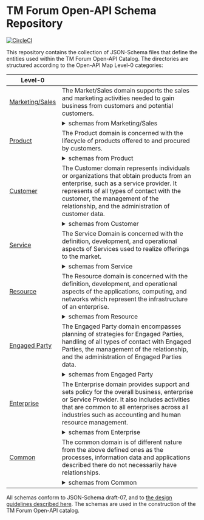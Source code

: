 
# TM Forum Open-API Schema Repository

[![CircleCI](https://circleci.com/gh/tmforum-rand/schemas/tree/master.svg?style=svg)](https://circleci.com/gh/tmforum-rand/schemas/tree/master)

This repository contains the collection of JSON-Schema files that define the entities used within the TM Forum Open-API Catalog. The directories are structured according to the Open-API Map Level-0 categories:

| Level-0 |  |
|-----------------|---|
| [Marketing/Sales](https://github.com/tmforum-rand/schemas/tree/master/MarketingSales) | The Market/Sales domain supports the sales and marketing activities needed to gain business from customers and potential customers. |
| | <details><summary>schemas from Marketing/Sales</summary>${Marketing/Sales}<br></details> | |
| [Product](https://github.com/tmforum-rand/schemas/tree/master/Product/) | The Product domain is concerned with the lifecycle of products offered to and procured by customers. |
| | <details><summary>schemas from Product</summary>UsageCharacteristic.schema.json[https://raw.githubusercontent.com/tmforum-rand/schemas/gh-pages/Product/UsageCharacteristic.schema.json]<br>ProductSpecCharacteristic.schema.json[https://raw.githubusercontent.com/tmforum-rand/schemas/gh-pages/Product/ProductSpecCharacteristic.schema.json]<br>ProductSpecificationRelationship.schema.json[https://raw.githubusercontent.com/tmforum-rand/schemas/gh-pages/Product/ProductSpecificationRelationship.schema.json]<br>QuoteTerm.schema.json[https://raw.githubusercontent.com/tmforum-rand/schemas/gh-pages/Product/QuoteTerm.schema.json]<br>UsageSpecificationRef.schema.json[https://raw.githubusercontent.com/tmforum-rand/schemas/gh-pages/Product/UsageSpecificationRef.schema.json]<br>ProductSpecificationCharacteristicRelationship.schema.json[https://raw.githubusercontent.com/tmforum-rand/schemas/gh-pages/Product/ProductSpecificationCharacteristicRelationship.schema.json]<br>NetworkProductRef.schema.json[https://raw.githubusercontent.com/tmforum-rand/schemas/gh-pages/Product/NetworkProductRef.schema.json]<br>ProductTerm.schema.json[https://raw.githubusercontent.com/tmforum-rand/schemas/gh-pages/Product/ProductTerm.schema.json]<br>BundledProductSpecification.schema.json[https://raw.githubusercontent.com/tmforum-rand/schemas/gh-pages/Product/BundledProductSpecification.schema.json]<br>ProductOfferingRef.schema.json[https://raw.githubusercontent.com/tmforum-rand/schemas/gh-pages/Product/ProductOfferingRef.schema.json]<br>LoyaltyBalance.schema.json[https://raw.githubusercontent.com/tmforum-rand/schemas/gh-pages/Product/LoyaltyBalance.schema.json]<br>BundledProductOfferingOption.schema.json[https://raw.githubusercontent.com/tmforum-rand/schemas/gh-pages/Product/BundledProductOfferingOption.schema.json]<br>LoyaltyRuleEventType.schema.json[https://raw.githubusercontent.com/tmforum-rand/schemas/gh-pages/Product/LoyaltyRuleEventType.schema.json]<br>ProductRefOrValue.schema.json[https://raw.githubusercontent.com/tmforum-rand/schemas/gh-pages/Product/ProductRefOrValue.schema.json]<br>LoyaltyAccount.schema.json[https://raw.githubusercontent.com/tmforum-rand/schemas/gh-pages/Product/LoyaltyAccount.schema.json]<br>QuoteStateType.schema.json[https://raw.githubusercontent.com/tmforum-rand/schemas/gh-pages/Product/QuoteStateType.schema.json]<br>PricingLogicAlgorithm.schema.json[https://raw.githubusercontent.com/tmforum-rand/schemas/gh-pages/Product/PricingLogicAlgorithm.schema.json]<br>Usage.schema.json[https://raw.githubusercontent.com/tmforum-rand/schemas/gh-pages/Product/Usage.schema.json]<br>UsageVolumeProduct.schema.json[https://raw.githubusercontent.com/tmforum-rand/schemas/gh-pages/Product/UsageVolumeProduct.schema.json]<br>LoyaltyEventType.schema.json[https://raw.githubusercontent.com/tmforum-rand/schemas/gh-pages/Product/LoyaltyEventType.schema.json]<br>OrderStateType.schema.json[https://raw.githubusercontent.com/tmforum-rand/schemas/gh-pages/Product/OrderStateType.schema.json]<br>ProductRef.schema.json[https://raw.githubusercontent.com/tmforum-rand/schemas/gh-pages/Product/ProductRef.schema.json]<br>ProductOfferingQualification.schema.json[https://raw.githubusercontent.com/tmforum-rand/schemas/gh-pages/Product/ProductOfferingQualification.schema.json]<br>PriceAlteration.schema.json[https://raw.githubusercontent.com/tmforum-rand/schemas/gh-pages/Product/PriceAlteration.schema.json]<br>PromotionCriteriaGroup.schema.json[https://raw.githubusercontent.com/tmforum-rand/schemas/gh-pages/Product/PromotionCriteriaGroup.schema.json]<br>ProductSpecCharacteristicValue.schema.json[https://raw.githubusercontent.com/tmforum-rand/schemas/gh-pages/Product/ProductSpecCharacteristicValue.schema.json]<br>ProductOfferingQualificationRef.schema.json[https://raw.githubusercontent.com/tmforum-rand/schemas/gh-pages/Product/ProductOfferingQualificationRef.schema.json]<br>ProductSpecificationCharacteristicValue.schema.json[https://raw.githubusercontent.com/tmforum-rand/schemas/gh-pages/Product/ProductSpecificationCharacteristicValue.schema.json]<br>UsageConsumptionReportRequest.schema.json[https://raw.githubusercontent.com/tmforum-rand/schemas/gh-pages/Product/UsageConsumptionReportRequest.schema.json]<br>LoyaltyProgramMemberRef.schema.json[https://raw.githubusercontent.com/tmforum-rand/schemas/gh-pages/Product/LoyaltyProgramMemberRef.schema.json]<br>UsageConsumptionReportRef.schema.json[https://raw.githubusercontent.com/tmforum-rand/schemas/gh-pages/Product/UsageConsumptionReportRef.schema.json]<br>PromotionPattern.schema.json[https://raw.githubusercontent.com/tmforum-rand/schemas/gh-pages/Product/PromotionPattern.schema.json]<br>UsageVolumeBalance.schema.json[https://raw.githubusercontent.com/tmforum-rand/schemas/gh-pages/Product/UsageVolumeBalance.schema.json]<br>LoyaltyRule.schema.json[https://raw.githubusercontent.com/tmforum-rand/schemas/gh-pages/Product/LoyaltyRule.schema.json]<br>LoyaltyAccountRef.schema.json[https://raw.githubusercontent.com/tmforum-rand/schemas/gh-pages/Product/LoyaltyAccountRef.schema.json]<br>BaseProductRefOrValue.schema.json[https://raw.githubusercontent.com/tmforum-rand/schemas/gh-pages/Product/BaseProductRefOrValue.schema.json]<br>TargetProductSchema.schema.json[https://raw.githubusercontent.com/tmforum-rand/schemas/gh-pages/Product/TargetProductSchema.schema.json]<br>AlternateProduct.schema.json[https://raw.githubusercontent.com/tmforum-rand/schemas/gh-pages/Product/AlternateProduct.schema.json]<br>LoyaltyAction.schema.json[https://raw.githubusercontent.com/tmforum-rand/schemas/gh-pages/Product/LoyaltyAction.schema.json]<br>ProductRequest.schema.json[https://raw.githubusercontent.com/tmforum-rand/schemas/gh-pages/Product/ProductRequest.schema.json]<br>PromotionCriteria.schema.json[https://raw.githubusercontent.com/tmforum-rand/schemas/gh-pages/Product/PromotionCriteria.schema.json]<br>NetworkProduct.schema.json[https://raw.githubusercontent.com/tmforum-rand/schemas/gh-pages/Product/NetworkProduct.schema.json]<br>ProductRestriction.schema.json[https://raw.githubusercontent.com/tmforum-rand/schemas/gh-pages/Product/ProductRestriction.schema.json]<br>ProductInventoryRelationship.schema.json[https://raw.githubusercontent.com/tmforum-rand/schemas/gh-pages/Product/ProductInventoryRelationship.schema.json]<br>LoyaltyExecutionPoint.schema.json[https://raw.githubusercontent.com/tmforum-rand/schemas/gh-pages/Product/LoyaltyExecutionPoint.schema.json]<br>UsageVolumeProductRef.schema.json[https://raw.githubusercontent.com/tmforum-rand/schemas/gh-pages/Product/UsageVolumeProductRef.schema.json]<br>BundledProductOffering.schema.json[https://raw.githubusercontent.com/tmforum-rand/schemas/gh-pages/Product/BundledProductOffering.schema.json]<br>LoyaltyProgramMember.schema.json[https://raw.githubusercontent.com/tmforum-rand/schemas/gh-pages/Product/LoyaltyProgramMember.schema.json]<br>ProductOfferingPrice.schema.json[https://raw.githubusercontent.com/tmforum-rand/schemas/gh-pages/Product/ProductOfferingPrice.schema.json]<br>EligibilityUnavailabilityReason.schema.json[https://raw.githubusercontent.com/tmforum-rand/schemas/gh-pages/Product/EligibilityUnavailabilityReason.schema.json]<br>Product.schema.json[https://raw.githubusercontent.com/tmforum-rand/schemas/gh-pages/Product/Product.schema.json]<br>UsageSpecCharacteristicValue.schema.json[https://raw.githubusercontent.com/tmforum-rand/schemas/gh-pages/Product/UsageSpecCharacteristicValue.schema.json]<br>ProductSpecificationCharacteristicValueUse.schema.json[https://raw.githubusercontent.com/tmforum-rand/schemas/gh-pages/Product/ProductSpecificationCharacteristicValueUse.schema.json]<br>Catalog.schema.json[https://raw.githubusercontent.com/tmforum-rand/schemas/gh-pages/Product/Catalog.schema.json]<br>LoyaltyConditionRef.schema.json[https://raw.githubusercontent.com/tmforum-rand/schemas/gh-pages/Product/LoyaltyConditionRef.schema.json]<br>LoyaltyActionRef.schema.json[https://raw.githubusercontent.com/tmforum-rand/schemas/gh-pages/Product/LoyaltyActionRef.schema.json]<br>CancelProductOrder.schema.json[https://raw.githubusercontent.com/tmforum-rand/schemas/gh-pages/Product/CancelProductOrder.schema.json]<br>AlternateProductOfferingProposal.schema.json[https://raw.githubusercontent.com/tmforum-rand/schemas/gh-pages/Product/AlternateProductOfferingProposal.schema.json]<br>ProductSpecificationCharacteristic.schema.json[https://raw.githubusercontent.com/tmforum-rand/schemas/gh-pages/Product/ProductSpecificationCharacteristic.schema.json]<br>ProductSpecificationSchemaRef.schema.json[https://raw.githubusercontent.com/tmforum-rand/schemas/gh-pages/Product/ProductSpecificationSchemaRef.schema.json]<br>UsageSpecCharacteristic.schema.json[https://raw.githubusercontent.com/tmforum-rand/schemas/gh-pages/Product/UsageSpecCharacteristic.schema.json]<br>PromotionAction.schema.json[https://raw.githubusercontent.com/tmforum-rand/schemas/gh-pages/Product/PromotionAction.schema.json]<br>ProductRelationship.schema.json[https://raw.githubusercontent.com/tmforum-rand/schemas/gh-pages/Product/ProductRelationship.schema.json]<br>LoyaltyProgramProductSpecRef.schema.json[https://raw.githubusercontent.com/tmforum-rand/schemas/gh-pages/Product/LoyaltyProgramProductSpecRef.schema.json]<br>CancelOrder.schema.json[https://raw.githubusercontent.com/tmforum-rand/schemas/gh-pages/Product/CancelOrder.schema.json]<br>UsageConsumptionReport.schema.json[https://raw.githubusercontent.com/tmforum-rand/schemas/gh-pages/Product/UsageConsumptionReport.schema.json]<br>ProductSpecificationRef.schema.json[https://raw.githubusercontent.com/tmforum-rand/schemas/gh-pages/Product/ProductSpecificationRef.schema.json]<br>ProductOfferingQualificationItemRef.schema.json[https://raw.githubusercontent.com/tmforum-rand/schemas/gh-pages/Product/ProductOfferingQualificationItemRef.schema.json]<br>ProductOfferingTerm.schema.json[https://raw.githubusercontent.com/tmforum-rand/schemas/gh-pages/Product/ProductOfferingTerm.schema.json]<br>UsageSpecification.schema.json[https://raw.githubusercontent.com/tmforum-rand/schemas/gh-pages/Product/UsageSpecification.schema.json]<br>CategoryRef.schema.json[https://raw.githubusercontent.com/tmforum-rand/schemas/gh-pages/Product/CategoryRef.schema.json]<br>BundledProductOfferingRef.schema.json[https://raw.githubusercontent.com/tmforum-rand/schemas/gh-pages/Product/BundledProductOfferingRef.schema.json]<br>ProductCharacteristic.schema.json[https://raw.githubusercontent.com/tmforum-rand/schemas/gh-pages/Product/ProductCharacteristic.schema.json]<br>ProductOfferingQualificationItem.schema.json[https://raw.githubusercontent.com/tmforum-rand/schemas/gh-pages/Product/ProductOfferingQualificationItem.schema.json]<br>RelatedProductOrderItem.schema.json[https://raw.githubusercontent.com/tmforum-rand/schemas/gh-pages/Product/RelatedProductOrderItem.schema.json]<br>BundledProductOfferingPriceRelationship.schema.json[https://raw.githubusercontent.com/tmforum-rand/schemas/gh-pages/Product/BundledProductOfferingPriceRelationship.schema.json]<br>QualificationItemRelationship.schema.json[https://raw.githubusercontent.com/tmforum-rand/schemas/gh-pages/Product/QualificationItemRelationship.schema.json]<br>LoyaltyProgramProduct.schema.json[https://raw.githubusercontent.com/tmforum-rand/schemas/gh-pages/Product/LoyaltyProgramProduct.schema.json]<br>ProductOfferingQualificationStateType.schema.json[https://raw.githubusercontent.com/tmforum-rand/schemas/gh-pages/Product/ProductOfferingQualificationStateType.schema.json]<br>LoyaltyProgramProductSpec.schema.json[https://raw.githubusercontent.com/tmforum-rand/schemas/gh-pages/Product/LoyaltyProgramProductSpec.schema.json]<br>UsageConsumptionReportRequestIn.schema.json[https://raw.githubusercontent.com/tmforum-rand/schemas/gh-pages/Product/UsageConsumptionReportRequestIn.schema.json]<br>ProductActionType.schema.json[https://raw.githubusercontent.com/tmforum-rand/schemas/gh-pages/Product/ProductActionType.schema.json]<br>LoyaltyCondition.schema.json[https://raw.githubusercontent.com/tmforum-rand/schemas/gh-pages/Product/LoyaltyCondition.schema.json]<br>Recommendation.schema.json[https://raw.githubusercontent.com/tmforum-rand/schemas/gh-pages/Product/Recommendation.schema.json]<br>ProductStatusType.schema.json[https://raw.githubusercontent.com/tmforum-rand/schemas/gh-pages/Product/ProductStatusType.schema.json]<br>ConsumptionSummary.schema.json[https://raw.githubusercontent.com/tmforum-rand/schemas/gh-pages/Product/ConsumptionSummary.schema.json]<br>ProductPrice.schema.json[https://raw.githubusercontent.com/tmforum-rand/schemas/gh-pages/Product/ProductPrice.schema.json]<br>ProductOffering.schema.json[https://raw.githubusercontent.com/tmforum-rand/schemas/gh-pages/Product/ProductOffering.schema.json]<br>LoyaltyEvent.schema.json[https://raw.githubusercontent.com/tmforum-rand/schemas/gh-pages/Product/LoyaltyEvent.schema.json]<br>QuoteItemStateType.schema.json[https://raw.githubusercontent.com/tmforum-rand/schemas/gh-pages/Product/QuoteItemStateType.schema.json]<br>ProductSpecification.schema.json[https://raw.githubusercontent.com/tmforum-rand/schemas/gh-pages/Product/ProductSpecification.schema.json]<br>LoyaltyRuleCondition.schema.json[https://raw.githubusercontent.com/tmforum-rand/schemas/gh-pages/Product/LoyaltyRuleCondition.schema.json]<br>Promotion.schema.json[https://raw.githubusercontent.com/tmforum-rand/schemas/gh-pages/Product/Promotion.schema.json]<br>ProductOfferingPriceRelationship.schema.json[https://raw.githubusercontent.com/tmforum-rand/schemas/gh-pages/Product/ProductOfferingPriceRelationship.schema.json]<br>ProductOfferingPriceRef.schema.json[https://raw.githubusercontent.com/tmforum-rand/schemas/gh-pages/Product/ProductOfferingPriceRef.schema.json]<br>RecommendationItem.schema.json[https://raw.githubusercontent.com/tmforum-rand/schemas/gh-pages/Product/RecommendationItem.schema.json]<br>LoyaltyProgramProductRef.schema.json[https://raw.githubusercontent.com/tmforum-rand/schemas/gh-pages/Product/LoyaltyProgramProductRef.schema.json]<br>Category.schema.json[https://raw.githubusercontent.com/tmforum-rand/schemas/gh-pages/Product/Category.schema.json]<br>LoyaltyRuleAction.schema.json[https://raw.githubusercontent.com/tmforum-rand/schemas/gh-pages/Product/LoyaltyRuleAction.schema.json]<br>ProductSpecCharRelationship.schema.json[https://raw.githubusercontent.com/tmforum-rand/schemas/gh-pages/Product/ProductSpecCharRelationship.schema.json]<br>LoyaltyEventTypeRef.schema.json[https://raw.githubusercontent.com/tmforum-rand/schemas/gh-pages/Product/LoyaltyEventTypeRef.schema.json]<br><br></details> | |
| [Customer](https://github.com/tmforum-rand/schemas/tree/master/Customer) | The Customer domain represents individuals or organizations that obtain products from an enterprise, such as a service provider. It represents of all types of contact with the customer, the management of the relationship, and the administration of customer data. |
| | <details><summary>schemas from Customer</summary>BalanceAdjustment.schema.json[https://raw.githubusercontent.com/tmforum-rand/schemas/gh-pages/Customer/BalanceAdjustment.schema.json]<br>BillingAccountRef.schema.json[https://raw.githubusercontent.com/tmforum-rand/schemas/gh-pages/Customer/BillingAccountRef.schema.json]<br>AppliedBillingRate.schema.json[https://raw.githubusercontent.com/tmforum-rand/schemas/gh-pages/Customer/AppliedBillingRate.schema.json]<br>BillPresentationMediaRef.schema.json[https://raw.githubusercontent.com/tmforum-rand/schemas/gh-pages/Customer/BillPresentationMediaRef.schema.json]<br>AppliedPayment.schema.json[https://raw.githubusercontent.com/tmforum-rand/schemas/gh-pages/Customer/AppliedPayment.schema.json]<br>BillFormat.schema.json[https://raw.githubusercontent.com/tmforum-rand/schemas/gh-pages/Customer/BillFormat.schema.json]<br>PaymentMethodRef.schema.json[https://raw.githubusercontent.com/tmforum-rand/schemas/gh-pages/Customer/PaymentMethodRef.schema.json]<br>QuoteItemRelationship.schema.json[https://raw.githubusercontent.com/tmforum-rand/schemas/gh-pages/Customer/QuoteItemRelationship.schema.json]<br>ProductOrderItem.schema.json[https://raw.githubusercontent.com/tmforum-rand/schemas/gh-pages/Customer/ProductOrderItem.schema.json]<br>BalanceAdjustmentBody.schema.json[https://raw.githubusercontent.com/tmforum-rand/schemas/gh-pages/Customer/BalanceAdjustmentBody.schema.json]<br>BillingCycleSpecification.schema.json[https://raw.githubusercontent.com/tmforum-rand/schemas/gh-pages/Customer/BillingCycleSpecification.schema.json]<br>SearchTimeSlotStateType.schema.json[https://raw.githubusercontent.com/tmforum-rand/schemas/gh-pages/Customer/SearchTimeSlotStateType.schema.json]<br>BalanceTransferBody.schema.json[https://raw.githubusercontent.com/tmforum-rand/schemas/gh-pages/Customer/BalanceTransferBody.schema.json]<br>CustomerBillRef.schema.json[https://raw.githubusercontent.com/tmforum-rand/schemas/gh-pages/Customer/CustomerBillRef.schema.json]<br>ProductOrderStateType.schema.json[https://raw.githubusercontent.com/tmforum-rand/schemas/gh-pages/Customer/ProductOrderStateType.schema.json]<br>SearchTimeSlot.schema.json[https://raw.githubusercontent.com/tmforum-rand/schemas/gh-pages/Customer/SearchTimeSlot.schema.json]<br>BillCycleSpecification.schema.json[https://raw.githubusercontent.com/tmforum-rand/schemas/gh-pages/Customer/BillCycleSpecification.schema.json]<br>BalanceTransferStatusTypeModify.schema.json[https://raw.githubusercontent.com/tmforum-rand/schemas/gh-pages/Customer/BalanceTransferStatusTypeModify.schema.json]<br>Authorization.schema.json[https://raw.githubusercontent.com/tmforum-rand/schemas/gh-pages/Customer/Authorization.schema.json]<br>AppointmentStateType.schema.json[https://raw.githubusercontent.com/tmforum-rand/schemas/gh-pages/Customer/AppointmentStateType.schema.json]<br>PaymentPlan.schema.json[https://raw.githubusercontent.com/tmforum-rand/schemas/gh-pages/Customer/PaymentPlan.schema.json]<br>CustomerBillRunType.schema.json[https://raw.githubusercontent.com/tmforum-rand/schemas/gh-pages/Customer/CustomerBillRunType.schema.json]<br>CustomerBill.schema.json[https://raw.githubusercontent.com/tmforum-rand/schemas/gh-pages/Customer/CustomerBill.schema.json]<br>SettlementNoteItem.schema.json[https://raw.githubusercontent.com/tmforum-rand/schemas/gh-pages/Customer/SettlementNoteItem.schema.json]<br>Bill.schema.json[https://raw.githubusercontent.com/tmforum-rand/schemas/gh-pages/Customer/Bill.schema.json]<br>SettlementMethod.schema.json[https://raw.githubusercontent.com/tmforum-rand/schemas/gh-pages/Customer/SettlementMethod.schema.json]<br>BalanceDeductRef.schema.json[https://raw.githubusercontent.com/tmforum-rand/schemas/gh-pages/Customer/BalanceDeductRef.schema.json]<br>BalanceTransfer.schema.json[https://raw.githubusercontent.com/tmforum-rand/schemas/gh-pages/Customer/BalanceTransfer.schema.json]<br>BalanceTransferRequest.schema.json[https://raw.githubusercontent.com/tmforum-rand/schemas/gh-pages/Customer/BalanceTransferRequest.schema.json]<br>QueryProductRecommendation.schema.json[https://raw.githubusercontent.com/tmforum-rand/schemas/gh-pages/Customer/QueryProductRecommendation.schema.json]<br>TimeSlot.schema.json[https://raw.githubusercontent.com/tmforum-rand/schemas/gh-pages/Customer/TimeSlot.schema.json]<br>BillingCycleSpecificationRef.schema.json[https://raw.githubusercontent.com/tmforum-rand/schemas/gh-pages/Customer/BillingCycleSpecificationRef.schema.json]<br>PaymentItem.schema.json[https://raw.githubusercontent.com/tmforum-rand/schemas/gh-pages/Customer/PaymentItem.schema.json]<br>BalanceDeduct.schema.json[https://raw.githubusercontent.com/tmforum-rand/schemas/gh-pages/Customer/BalanceDeduct.schema.json]<br>BalanceAdjustmentRequest.schema.json[https://raw.githubusercontent.com/tmforum-rand/schemas/gh-pages/Customer/BalanceAdjustmentRequest.schema.json]<br>BalanceTopup.schema.json[https://raw.githubusercontent.com/tmforum-rand/schemas/gh-pages/Customer/BalanceTopup.schema.json]<br>CartItemRelationship.schema.json[https://raw.githubusercontent.com/tmforum-rand/schemas/gh-pages/Customer/CartItemRelationship.schema.json]<br>BalanceReserve.schema.json[https://raw.githubusercontent.com/tmforum-rand/schemas/gh-pages/Customer/BalanceReserve.schema.json]<br>QuoteItem.schema.json[https://raw.githubusercontent.com/tmforum-rand/schemas/gh-pages/Customer/QuoteItem.schema.json]<br>Appointment.schema.json[https://raw.githubusercontent.com/tmforum-rand/schemas/gh-pages/Customer/Appointment.schema.json]<br>BillCycleRef.schema.json[https://raw.githubusercontent.com/tmforum-rand/schemas/gh-pages/Customer/BillCycleRef.schema.json]<br>CartItemRef.schema.json[https://raw.githubusercontent.com/tmforum-rand/schemas/gh-pages/Customer/CartItemRef.schema.json]<br>TokenizedCardDetails.schema.json[https://raw.githubusercontent.com/tmforum-rand/schemas/gh-pages/Customer/TokenizedCardDetails.schema.json]<br>ProductOrderRef.schema.json[https://raw.githubusercontent.com/tmforum-rand/schemas/gh-pages/Customer/ProductOrderRef.schema.json]<br>BalanceActionRequestRef.schema.json[https://raw.githubusercontent.com/tmforum-rand/schemas/gh-pages/Customer/BalanceActionRequestRef.schema.json]<br>BillFormatRefOrValue.schema.json[https://raw.githubusercontent.com/tmforum-rand/schemas/gh-pages/Customer/BillFormatRefOrValue.schema.json]<br>CartItemActionType.schema.json[https://raw.githubusercontent.com/tmforum-rand/schemas/gh-pages/Customer/CartItemActionType.schema.json]<br>OrderItemPrice.schema.json[https://raw.githubusercontent.com/tmforum-rand/schemas/gh-pages/Customer/OrderItemPrice.schema.json]<br>ShoppingCart.schema.json[https://raw.githubusercontent.com/tmforum-rand/schemas/gh-pages/Customer/ShoppingCart.schema.json]<br>Disability.schema.json[https://raw.githubusercontent.com/tmforum-rand/schemas/gh-pages/Customer/Disability.schema.json]<br>SettlementNoteImage.schema.json[https://raw.githubusercontent.com/tmforum-rand/schemas/gh-pages/Customer/SettlementNoteImage.schema.json]<br>AppointmentRef.schema.json[https://raw.githubusercontent.com/tmforum-rand/schemas/gh-pages/Customer/AppointmentRef.schema.json]<br>CreditProfile.schema.json[https://raw.githubusercontent.com/tmforum-rand/schemas/gh-pages/Customer/CreditProfile.schema.json]<br>AppliedCustomerBillingRate.schema.json[https://raw.githubusercontent.com/tmforum-rand/schemas/gh-pages/Customer/AppliedCustomerBillingRate.schema.json]<br>ShoppingCartRef.schema.json[https://raw.githubusercontent.com/tmforum-rand/schemas/gh-pages/Customer/ShoppingCartRef.schema.json]<br>BalanceTopupBody.schema.json[https://raw.githubusercontent.com/tmforum-rand/schemas/gh-pages/Customer/BalanceTopupBody.schema.json]<br>VoucherMethod.schema.json[https://raw.githubusercontent.com/tmforum-rand/schemas/gh-pages/Customer/VoucherMethod.schema.json]<br>CartItemStatusType.schema.json[https://raw.githubusercontent.com/tmforum-rand/schemas/gh-pages/Customer/CartItemStatusType.schema.json]<br>DigitalWalletDetails.schema.json[https://raw.githubusercontent.com/tmforum-rand/schemas/gh-pages/Customer/DigitalWalletDetails.schema.json]<br>Bucket.schema.json[https://raw.githubusercontent.com/tmforum-rand/schemas/gh-pages/Customer/Bucket.schema.json]<br>CustomerBillOnDemand.schema.json[https://raw.githubusercontent.com/tmforum-rand/schemas/gh-pages/Customer/CustomerBillOnDemand.schema.json]<br>BillCycleSpecRef.schema.json[https://raw.githubusercontent.com/tmforum-rand/schemas/gh-pages/Customer/BillCycleSpecRef.schema.json]<br>CheckDetails.schema.json[https://raw.githubusercontent.com/tmforum-rand/schemas/gh-pages/Customer/CheckDetails.schema.json]<br>Price.schema.json[https://raw.githubusercontent.com/tmforum-rand/schemas/gh-pages/Customer/Price.schema.json]<br>CartTerm.schema.json[https://raw.githubusercontent.com/tmforum-rand/schemas/gh-pages/Customer/CartTerm.schema.json]<br>TaxItem.schema.json[https://raw.githubusercontent.com/tmforum-rand/schemas/gh-pages/Customer/TaxItem.schema.json]<br>BillPresentationMedia.schema.json[https://raw.githubusercontent.com/tmforum-rand/schemas/gh-pages/Customer/BillPresentationMedia.schema.json]<br>QuotePrice.schema.json[https://raw.githubusercontent.com/tmforum-rand/schemas/gh-pages/Customer/QuotePrice.schema.json]<br>BillCycle.schema.json[https://raw.githubusercontent.com/tmforum-rand/schemas/gh-pages/Customer/BillCycle.schema.json]<br>Customer.schema.json[https://raw.githubusercontent.com/tmforum-rand/schemas/gh-pages/Customer/Customer.schema.json]<br>BillRef.schema.json[https://raw.githubusercontent.com/tmforum-rand/schemas/gh-pages/Customer/BillRef.schema.json]<br>BankCardDetails.schema.json[https://raw.githubusercontent.com/tmforum-rand/schemas/gh-pages/Customer/BankCardDetails.schema.json]<br>CustomerBillOnDemandStateType.schema.json[https://raw.githubusercontent.com/tmforum-rand/schemas/gh-pages/Customer/CustomerBillOnDemandStateType.schema.json]<br>BalanceActivity.schema.json[https://raw.githubusercontent.com/tmforum-rand/schemas/gh-pages/Customer/BalanceActivity.schema.json]<br>BalanceReserveRef.schema.json[https://raw.githubusercontent.com/tmforum-rand/schemas/gh-pages/Customer/BalanceReserveRef.schema.json]<br>BillCycleSpec.schema.json[https://raw.githubusercontent.com/tmforum-rand/schemas/gh-pages/Customer/BillCycleSpec.schema.json]<br>CashMethod.schema.json[https://raw.githubusercontent.com/tmforum-rand/schemas/gh-pages/Customer/CashMethod.schema.json]<br>Quote.schema.json[https://raw.githubusercontent.com/tmforum-rand/schemas/gh-pages/Customer/Quote.schema.json]<br>ProductOrderItemStateType.schema.json[https://raw.githubusercontent.com/tmforum-rand/schemas/gh-pages/Customer/ProductOrderItemStateType.schema.json]<br>BucketBalanceRef.schema.json[https://raw.githubusercontent.com/tmforum-rand/schemas/gh-pages/Customer/BucketBalanceRef.schema.json]<br>OrderItem.schema.json[https://raw.githubusercontent.com/tmforum-rand/schemas/gh-pages/Customer/OrderItem.schema.json]<br>BalanceTopupStatus.schema.json[https://raw.githubusercontent.com/tmforum-rand/schemas/gh-pages/Customer/BalanceTopupStatus.schema.json]<br>OrderItemRelationship.schema.json[https://raw.githubusercontent.com/tmforum-rand/schemas/gh-pages/Customer/OrderItemRelationship.schema.json]<br>DigitalWalletMethod.schema.json[https://raw.githubusercontent.com/tmforum-rand/schemas/gh-pages/Customer/DigitalWalletMethod.schema.json]<br>OrderPrice.schema.json[https://raw.githubusercontent.com/tmforum-rand/schemas/gh-pages/Customer/OrderPrice.schema.json]<br>BankCardMethod.schema.json[https://raw.githubusercontent.com/tmforum-rand/schemas/gh-pages/Customer/BankCardMethod.schema.json]<br>AppliedBillingTaxRate.schema.json[https://raw.githubusercontent.com/tmforum-rand/schemas/gh-pages/Customer/AppliedBillingTaxRate.schema.json]<br>TokenizedCardMethod.schema.json[https://raw.githubusercontent.com/tmforum-rand/schemas/gh-pages/Customer/TokenizedCardMethod.schema.json]<br>VoucherDetails.schema.json[https://raw.githubusercontent.com/tmforum-rand/schemas/gh-pages/Customer/VoucherDetails.schema.json]<br>BalanceTopupStatusTypeModify.schema.json[https://raw.githubusercontent.com/tmforum-rand/schemas/gh-pages/Customer/BalanceTopupStatusTypeModify.schema.json]<br>QuoteItemRef.schema.json[https://raw.githubusercontent.com/tmforum-rand/schemas/gh-pages/Customer/QuoteItemRef.schema.json]<br>BillCycleSpecificationRef.schema.json[https://raw.githubusercontent.com/tmforum-rand/schemas/gh-pages/Customer/BillCycleSpecificationRef.schema.json]<br>BillFormatRef.schema.json[https://raw.githubusercontent.com/tmforum-rand/schemas/gh-pages/Customer/BillFormatRef.schema.json]<br>PaymentMethod.schema.json[https://raw.githubusercontent.com/tmforum-rand/schemas/gh-pages/Customer/PaymentMethod.schema.json]<br>BillingCycleSpecificationRefOrValue.schema.json[https://raw.githubusercontent.com/tmforum-rand/schemas/gh-pages/Customer/BillingCycleSpecificationRefOrValue.schema.json]<br>CartPrice.schema.json[https://raw.githubusercontent.com/tmforum-rand/schemas/gh-pages/Customer/CartPrice.schema.json]<br>OrderRelationship.schema.json[https://raw.githubusercontent.com/tmforum-rand/schemas/gh-pages/Customer/OrderRelationship.schema.json]<br>PaymentRef.schema.json[https://raw.githubusercontent.com/tmforum-rand/schemas/gh-pages/Customer/PaymentRef.schema.json]<br>SettlementNoteAdvice.schema.json[https://raw.githubusercontent.com/tmforum-rand/schemas/gh-pages/Customer/SettlementNoteAdvice.schema.json]<br>BucketBalance.schema.json[https://raw.githubusercontent.com/tmforum-rand/schemas/gh-pages/Customer/BucketBalance.schema.json]<br>CheckMethod.schema.json[https://raw.githubusercontent.com/tmforum-rand/schemas/gh-pages/Customer/CheckMethod.schema.json]<br>CartItem.schema.json[https://raw.githubusercontent.com/tmforum-rand/schemas/gh-pages/Customer/CartItem.schema.json]<br>QuoteRef.schema.json[https://raw.githubusercontent.com/tmforum-rand/schemas/gh-pages/Customer/QuoteRef.schema.json]<br>AppointmentStateValues.schema.json[https://raw.githubusercontent.com/tmforum-rand/schemas/gh-pages/Customer/AppointmentStateValues.schema.json]<br>OrderItemActionType.schema.json[https://raw.githubusercontent.com/tmforum-rand/schemas/gh-pages/Customer/OrderItemActionType.schema.json]<br>CashDetails.schema.json[https://raw.githubusercontent.com/tmforum-rand/schemas/gh-pages/Customer/CashDetails.schema.json]<br>BalanceDeductRollback.schema.json[https://raw.githubusercontent.com/tmforum-rand/schemas/gh-pages/Customer/BalanceDeductRollback.schema.json]<br>BillPresentationMediaRefOrValue.schema.json[https://raw.githubusercontent.com/tmforum-rand/schemas/gh-pages/Customer/BillPresentationMediaRefOrValue.schema.json]<br>BalanceTopupRequest.schema.json[https://raw.githubusercontent.com/tmforum-rand/schemas/gh-pages/Customer/BalanceTopupRequest.schema.json]<br>AccumulatedBalance.schema.json[https://raw.githubusercontent.com/tmforum-rand/schemas/gh-pages/Customer/AccumulatedBalance.schema.json]<br>BalanceUnreserve.schema.json[https://raw.githubusercontent.com/tmforum-rand/schemas/gh-pages/Customer/BalanceUnreserve.schema.json]<br>ProductOrder.schema.json[https://raw.githubusercontent.com/tmforum-rand/schemas/gh-pages/Customer/ProductOrder.schema.json]<br>BillStructure.schema.json[https://raw.githubusercontent.com/tmforum-rand/schemas/gh-pages/Customer/BillStructure.schema.json]<br>PaymentMethodRefOrValue.schema.json[https://raw.githubusercontent.com/tmforum-rand/schemas/gh-pages/Customer/PaymentMethodRefOrValue.schema.json]<br>OrderTerm.schema.json[https://raw.githubusercontent.com/tmforum-rand/schemas/gh-pages/Customer/OrderTerm.schema.json]<br>BillingAccount.schema.json[https://raw.githubusercontent.com/tmforum-rand/schemas/gh-pages/Customer/BillingAccount.schema.json]<br>CustomerBillStateType.schema.json[https://raw.githubusercontent.com/tmforum-rand/schemas/gh-pages/Customer/CustomerBillStateType.schema.json]<br>AppliedPartyBillingRate.schema.json[https://raw.githubusercontent.com/tmforum-rand/schemas/gh-pages/Customer/AppliedPartyBillingRate.schema.json]<br>BalanceAdjust.schema.json[https://raw.githubusercontent.com/tmforum-rand/schemas/gh-pages/Customer/BalanceAdjust.schema.json]<br>AppliedBillingRateCharacteristic.schema.json[https://raw.githubusercontent.com/tmforum-rand/schemas/gh-pages/Customer/AppliedBillingRateCharacteristic.schema.json]<br>BalanceAction.schema.json[https://raw.githubusercontent.com/tmforum-rand/schemas/gh-pages/Customer/BalanceAction.schema.json]<br><br></details> | |
| [Service](https://github.com/tmforum-rand/schemas/tree/master/Service) | The Service Domain is concerned with the definition, development, and operational aspects of Services used to realize offerings to the market. |
| | <details><summary>schemas from Service</summary>MetricDefMeasureConsequence.schema.json[https://raw.githubusercontent.com/tmforum-rand/schemas/gh-pages/Service/MetricDefMeasureConsequence.schema.json]<br>ServiceTestCharacteristic.schema.json[https://raw.githubusercontent.com/tmforum-rand/schemas/gh-pages/Service/ServiceTestCharacteristic.schema.json]<br>ServiceOrderRef.schema.json[https://raw.githubusercontent.com/tmforum-rand/schemas/gh-pages/Service/ServiceOrderRef.schema.json]<br>ServiceOrderItemRelationship.schema.json[https://raw.githubusercontent.com/tmforum-rand/schemas/gh-pages/Service/ServiceOrderItemRelationship.schema.json]<br>ServiceLevelSpecConsequence.schema.json[https://raw.githubusercontent.com/tmforum-rand/schemas/gh-pages/Service/ServiceLevelSpecConsequence.schema.json]<br>ServiceLevelObjectiveRef.schema.json[https://raw.githubusercontent.com/tmforum-rand/schemas/gh-pages/Service/ServiceLevelObjectiveRef.schema.json]<br>ServiceLevelObjective.schema.json[https://raw.githubusercontent.com/tmforum-rand/schemas/gh-pages/Service/ServiceLevelObjective.schema.json]<br>ImpactPattern.schema.json[https://raw.githubusercontent.com/tmforum-rand/schemas/gh-pages/Service/ImpactPattern.schema.json]<br>ServiceStateType.schema.json[https://raw.githubusercontent.com/tmforum-rand/schemas/gh-pages/Service/ServiceStateType.schema.json]<br>AlternateServiceProposal.schema.json[https://raw.githubusercontent.com/tmforum-rand/schemas/gh-pages/Service/AlternateServiceProposal.schema.json]<br>MeasureThresholdRuleViolation.schema.json[https://raw.githubusercontent.com/tmforum-rand/schemas/gh-pages/Service/MeasureThresholdRuleViolation.schema.json]<br>ServiceOrderStateType.schema.json[https://raw.githubusercontent.com/tmforum-rand/schemas/gh-pages/Service/ServiceOrderStateType.schema.json]<br>ProblemUnacknowledgement.schema.json[https://raw.githubusercontent.com/tmforum-rand/schemas/gh-pages/Service/ProblemUnacknowledgement.schema.json]<br>ServiceQualificationItem.schema.json[https://raw.githubusercontent.com/tmforum-rand/schemas/gh-pages/Service/ServiceQualificationItem.schema.json]<br>AppliedConsequence.schema.json[https://raw.githubusercontent.com/tmforum-rand/schemas/gh-pages/Service/AppliedConsequence.schema.json]<br>TrackingRecord.schema.json[https://raw.githubusercontent.com/tmforum-rand/schemas/gh-pages/Service/TrackingRecord.schema.json]<br>FirstAlert.schema.json[https://raw.githubusercontent.com/tmforum-rand/schemas/gh-pages/Service/FirstAlert.schema.json]<br>ServiceOrder.schema.json[https://raw.githubusercontent.com/tmforum-rand/schemas/gh-pages/Service/ServiceOrder.schema.json]<br>ServiceCategoryRef.schema.json[https://raw.githubusercontent.com/tmforum-rand/schemas/gh-pages/Service/ServiceCategoryRef.schema.json]<br>TerminationError.schema.json[https://raw.githubusercontent.com/tmforum-rand/schemas/gh-pages/Service/TerminationError.schema.json]<br>MetricDefMeasureThresholdRule.schema.json[https://raw.githubusercontent.com/tmforum-rand/schemas/gh-pages/Service/MetricDefMeasureThresholdRule.schema.json]<br>ServiceSpecification.schema.json[https://raw.githubusercontent.com/tmforum-rand/schemas/gh-pages/Service/ServiceSpecification.schema.json]<br>ServiceOfferingQualificationRef.schema.json[https://raw.githubusercontent.com/tmforum-rand/schemas/gh-pages/Service/ServiceOfferingQualificationRef.schema.json]<br>ServiceLevelSpecParameter.schema.json[https://raw.githubusercontent.com/tmforum-rand/schemas/gh-pages/Service/ServiceLevelSpecParameter.schema.json]<br>ServiceEligibilityUnavailabilityReason.schema.json[https://raw.githubusercontent.com/tmforum-rand/schemas/gh-pages/Service/ServiceEligibilityUnavailabilityReason.schema.json]<br>Service.schema.json[https://raw.githubusercontent.com/tmforum-rand/schemas/gh-pages/Service/Service.schema.json]<br>ServiceCandidateRef.schema.json[https://raw.githubusercontent.com/tmforum-rand/schemas/gh-pages/Service/ServiceCandidateRef.schema.json]<br>ServiceSpecCharacteristicValue.schema.json[https://raw.githubusercontent.com/tmforum-rand/schemas/gh-pages/Service/ServiceSpecCharacteristicValue.schema.json]<br>ServiceSpecCharRelationship.schema.json[https://raw.githubusercontent.com/tmforum-rand/schemas/gh-pages/Service/ServiceSpecCharRelationship.schema.json]<br>ServiceTestSpecificationRef.schema.json[https://raw.githubusercontent.com/tmforum-rand/schemas/gh-pages/Service/ServiceTestSpecificationRef.schema.json]<br>ProblemUngroup.schema.json[https://raw.githubusercontent.com/tmforum-rand/schemas/gh-pages/Service/ProblemUngroup.schema.json]<br>ServiceQualification.schema.json[https://raw.githubusercontent.com/tmforum-rand/schemas/gh-pages/Service/ServiceQualification.schema.json]<br>ServiceLevelSpecification.schema.json[https://raw.githubusercontent.com/tmforum-rand/schemas/gh-pages/Service/ServiceLevelSpecification.schema.json]<br>ServiceQualificationRelationship.schema.json[https://raw.githubusercontent.com/tmforum-rand/schemas/gh-pages/Service/ServiceQualificationRelationship.schema.json]<br>ServiceProblemEventRecord.schema.json[https://raw.githubusercontent.com/tmforum-rand/schemas/gh-pages/Service/ServiceProblemEventRecord.schema.json]<br>TestMeasureDefinition.schema.json[https://raw.githubusercontent.com/tmforum-rand/schemas/gh-pages/Service/TestMeasureDefinition.schema.json]<br>ServiceOrderActionType.schema.json[https://raw.githubusercontent.com/tmforum-rand/schemas/gh-pages/Service/ServiceOrderActionType.schema.json]<br>ServiceTestSpecification.schema.json[https://raw.githubusercontent.com/tmforum-rand/schemas/gh-pages/Service/ServiceTestSpecification.schema.json]<br>ServiceQualificationItemRelationship.schema.json[https://raw.githubusercontent.com/tmforum-rand/schemas/gh-pages/Service/ServiceQualificationItemRelationship.schema.json]<br>ProblemGroup.schema.json[https://raw.githubusercontent.com/tmforum-rand/schemas/gh-pages/Service/ProblemGroup.schema.json]<br>ServiceSpecificationRef.schema.json[https://raw.githubusercontent.com/tmforum-rand/schemas/gh-pages/Service/ServiceSpecificationRef.schema.json]<br>ServiceRelationship.schema.json[https://raw.githubusercontent.com/tmforum-rand/schemas/gh-pages/Service/ServiceRelationship.schema.json]<br>ServiceSpecCharacteristic.schema.json[https://raw.githubusercontent.com/tmforum-rand/schemas/gh-pages/Service/ServiceSpecCharacteristic.schema.json]<br>ServiceRef.schema.json[https://raw.githubusercontent.com/tmforum-rand/schemas/gh-pages/Service/ServiceRef.schema.json]<br>ServiceCandidate.schema.json[https://raw.githubusercontent.com/tmforum-rand/schemas/gh-pages/Service/ServiceCandidate.schema.json]<br>ServiceOrderRelationship.schema.json[https://raw.githubusercontent.com/tmforum-rand/schemas/gh-pages/Service/ServiceOrderRelationship.schema.json]<br>ServiceCharacteristic.schema.json[https://raw.githubusercontent.com/tmforum-rand/schemas/gh-pages/Service/ServiceCharacteristic.schema.json]<br>ServiceOrderItem.schema.json[https://raw.githubusercontent.com/tmforum-rand/schemas/gh-pages/Service/ServiceOrderItem.schema.json]<br>ServiceProblemRef.schema.json[https://raw.githubusercontent.com/tmforum-rand/schemas/gh-pages/Service/ServiceProblemRef.schema.json]<br>TestMeasure.schema.json[https://raw.githubusercontent.com/tmforum-rand/schemas/gh-pages/Service/TestMeasure.schema.json]<br>BaseService.schema.json[https://raw.githubusercontent.com/tmforum-rand/schemas/gh-pages/Service/BaseService.schema.json]<br>SupportingService.schema.json[https://raw.githubusercontent.com/tmforum-rand/schemas/gh-pages/Service/SupportingService.schema.json]<br>ServiceLevelSpecificationRef.schema.json[https://raw.githubusercontent.com/tmforum-rand/schemas/gh-pages/Service/ServiceLevelSpecificationRef.schema.json]<br>ServiceTest.schema.json[https://raw.githubusercontent.com/tmforum-rand/schemas/gh-pages/Service/ServiceTest.schema.json]<br>ServiceProblem.schema.json[https://raw.githubusercontent.com/tmforum-rand/schemas/gh-pages/Service/ServiceProblem.schema.json]<br>ServiceCatalog.schema.json[https://raw.githubusercontent.com/tmforum-rand/schemas/gh-pages/Service/ServiceCatalog.schema.json]<br>ServiceCategory.schema.json[https://raw.githubusercontent.com/tmforum-rand/schemas/gh-pages/Service/ServiceCategory.schema.json]<br>TargetServiceSchema.schema.json[https://raw.githubusercontent.com/tmforum-rand/schemas/gh-pages/Service/TargetServiceSchema.schema.json]<br>ProblemAcknowledgement.schema.json[https://raw.githubusercontent.com/tmforum-rand/schemas/gh-pages/Service/ProblemAcknowledgement.schema.json]<br>ServiceSpecRelationship.schema.json[https://raw.githubusercontent.com/tmforum-rand/schemas/gh-pages/Service/ServiceSpecRelationship.schema.json]<br><br></details> | |
| [Resource](https://github.com/tmforum-rand/schemas/tree/master/Resource) | The Resource domain is concerned with the definition, development, and operational aspects of the applications, computing, and networks which represent the infrastructure of an enterprise. |
| | <details><summary>schemas from Resource</summary>ResourceEntity.schema.json[https://raw.githubusercontent.com/tmforum-rand/schemas/gh-pages/Resource/ResourceEntity.schema.json]<br>Resource.schema.json[https://raw.githubusercontent.com/tmforum-rand/schemas/gh-pages/Resource/Resource.schema.json]<br>ResourceSpecRelationship.schema.json[https://raw.githubusercontent.com/tmforum-rand/schemas/gh-pages/Resource/ResourceSpecRelationship.schema.json]<br>Device.schema.json[https://raw.githubusercontent.com/tmforum-rand/schemas/gh-pages/Resource/Device.schema.json]<br>IotService.schema.json[https://raw.githubusercontent.com/tmforum-rand/schemas/gh-pages/Resource/IotService.schema.json]<br>AlarmRef.schema.json[https://raw.githubusercontent.com/tmforum-rand/schemas/gh-pages/Resource/AlarmRef.schema.json]<br>ResourceSpecification.schema.json[https://raw.githubusercontent.com/tmforum-rand/schemas/gh-pages/Resource/ResourceSpecification.schema.json]<br>Alarm.schema.json[https://raw.githubusercontent.com/tmforum-rand/schemas/gh-pages/Resource/Alarm.schema.json]<br>ResourceSpecificationRef.schema.json[https://raw.githubusercontent.com/tmforum-rand/schemas/gh-pages/Resource/ResourceSpecificationRef.schema.json]<br>ResourceSpecCharRelationship.schema.json[https://raw.githubusercontent.com/tmforum-rand/schemas/gh-pages/Resource/ResourceSpecCharRelationship.schema.json]<br>AffectedService.schema.json[https://raw.githubusercontent.com/tmforum-rand/schemas/gh-pages/Resource/AffectedService.schema.json]<br>RealizingResourceRef.schema.json[https://raw.githubusercontent.com/tmforum-rand/schemas/gh-pages/Resource/RealizingResourceRef.schema.json]<br>PhysicalResource.schema.json[https://raw.githubusercontent.com/tmforum-rand/schemas/gh-pages/Resource/PhysicalResource.schema.json]<br>CommentAlarms.schema.json[https://raw.githubusercontent.com/tmforum-rand/schemas/gh-pages/Resource/CommentAlarms.schema.json]<br>DataAccessEndPoint.schema.json[https://raw.githubusercontent.com/tmforum-rand/schemas/gh-pages/Resource/DataAccessEndPoint.schema.json]<br>ResourceRef.schema.json[https://raw.githubusercontent.com/tmforum-rand/schemas/gh-pages/Resource/ResourceRef.schema.json]<br>ResourceOrderItemRelationship.schema.json[https://raw.githubusercontent.com/tmforum-rand/schemas/gh-pages/Resource/ResourceOrderItemRelationship.schema.json]<br>UnAckAlarms.schema.json[https://raw.githubusercontent.com/tmforum-rand/schemas/gh-pages/Resource/UnAckAlarms.schema.json]<br>ParentAlarm.schema.json[https://raw.githubusercontent.com/tmforum-rand/schemas/gh-pages/Resource/ParentAlarm.schema.json]<br>LogicalResource.schema.json[https://raw.githubusercontent.com/tmforum-rand/schemas/gh-pages/Resource/LogicalResource.schema.json]<br>AckAlarms.schema.json[https://raw.githubusercontent.com/tmforum-rand/schemas/gh-pages/Resource/AckAlarms.schema.json]<br>ResourceCharacteristic.schema.json[https://raw.githubusercontent.com/tmforum-rand/schemas/gh-pages/Resource/ResourceCharacteristic.schema.json]<br>SupportingResource.schema.json[https://raw.githubusercontent.com/tmforum-rand/schemas/gh-pages/Resource/SupportingResource.schema.json]<br>ResourceOrderItemRef.schema.json[https://raw.githubusercontent.com/tmforum-rand/schemas/gh-pages/Resource/ResourceOrderItemRef.schema.json]<br>ConcreteResource.schema.json[https://raw.githubusercontent.com/tmforum-rand/schemas/gh-pages/Resource/ConcreteResource.schema.json]<br>ThresholdRef.schema.json[https://raw.githubusercontent.com/tmforum-rand/schemas/gh-pages/Resource/ThresholdRef.schema.json]<br>ResourceRelationship.schema.json[https://raw.githubusercontent.com/tmforum-rand/schemas/gh-pages/Resource/ResourceRelationship.schema.json]<br>IotDeviceSpecification.schema.json[https://raw.githubusercontent.com/tmforum-rand/schemas/gh-pages/Resource/IotDeviceSpecification.schema.json]<br>CrossedThresholdInformation.schema.json[https://raw.githubusercontent.com/tmforum-rand/schemas/gh-pages/Resource/CrossedThresholdInformation.schema.json]<br>AlarmRefOrValue.schema.json[https://raw.githubusercontent.com/tmforum-rand/schemas/gh-pages/Resource/AlarmRefOrValue.schema.json]<br>ResourceSpecCharacteristicValue.schema.json[https://raw.githubusercontent.com/tmforum-rand/schemas/gh-pages/Resource/ResourceSpecCharacteristicValue.schema.json]<br>ResourceOrderItem.schema.json[https://raw.githubusercontent.com/tmforum-rand/schemas/gh-pages/Resource/ResourceOrderItem.schema.json]<br>IotServiceSpecification.schema.json[https://raw.githubusercontent.com/tmforum-rand/schemas/gh-pages/Resource/IotServiceSpecification.schema.json]<br>IotDevice.schema.json[https://raw.githubusercontent.com/tmforum-rand/schemas/gh-pages/Resource/IotDevice.schema.json]<br>CorrelatedAlarm.schema.json[https://raw.githubusercontent.com/tmforum-rand/schemas/gh-pages/Resource/CorrelatedAlarm.schema.json]<br>CategoryType.schema.json[https://raw.githubusercontent.com/tmforum-rand/schemas/gh-pages/Resource/CategoryType.schema.json]<br>ClearAlarms.schema.json[https://raw.githubusercontent.com/tmforum-rand/schemas/gh-pages/Resource/ClearAlarms.schema.json]<br>UnGroupAlarms.schema.json[https://raw.githubusercontent.com/tmforum-rand/schemas/gh-pages/Resource/UnGroupAlarms.schema.json]<br>IotManagementEvent.schema.json[https://raw.githubusercontent.com/tmforum-rand/schemas/gh-pages/Resource/IotManagementEvent.schema.json]<br>AlarmedObject.schema.json[https://raw.githubusercontent.com/tmforum-rand/schemas/gh-pages/Resource/AlarmedObject.schema.json]<br>ResourceAlarmRef.schema.json[https://raw.githubusercontent.com/tmforum-rand/schemas/gh-pages/Resource/ResourceAlarmRef.schema.json]<br>ResourceSpecCharacteristic.schema.json[https://raw.githubusercontent.com/tmforum-rand/schemas/gh-pages/Resource/ResourceSpecCharacteristic.schema.json]<br>ConcreteResourceMapping.schema.json[https://raw.githubusercontent.com/tmforum-rand/schemas/gh-pages/Resource/ConcreteResourceMapping.schema.json]<br>MacAddressType.schema.json[https://raw.githubusercontent.com/tmforum-rand/schemas/gh-pages/Resource/MacAddressType.schema.json]<br>ResourceCandidateRef.schema.json[https://raw.githubusercontent.com/tmforum-rand/schemas/gh-pages/Resource/ResourceCandidateRef.schema.json]<br>ResourceOrderRelationship.schema.json[https://raw.githubusercontent.com/tmforum-rand/schemas/gh-pages/Resource/ResourceOrderRelationship.schema.json]<br>DeviceCommons.schema.json[https://raw.githubusercontent.com/tmforum-rand/schemas/gh-pages/Resource/DeviceCommons.schema.json]<br>GroupAlarms.schema.json[https://raw.githubusercontent.com/tmforum-rand/schemas/gh-pages/Resource/GroupAlarms.schema.json]<br>IotDataEvent.schema.json[https://raw.githubusercontent.com/tmforum-rand/schemas/gh-pages/Resource/IotDataEvent.schema.json]<br>ResourceOrderRef.schema.json[https://raw.githubusercontent.com/tmforum-rand/schemas/gh-pages/Resource/ResourceOrderRef.schema.json]<br>ResourceOrder.schema.json[https://raw.githubusercontent.com/tmforum-rand/schemas/gh-pages/Resource/ResourceOrder.schema.json]<br><br></details> | |
| [Engaged Party](https://github.com/tmforum-rand/schemas/tree/master/EngagedParty) | The Engaged Party domain encompasses planning of strategies for Engaged Parties, handling of all types of contact with Engaged Parties, the management of the relationship, and the administration of Engaged Parties data. |
| | <details><summary>schemas from Engaged Party</summary>${Engaged Party}<br></details> | |
| [Enterprise](https://github.com/tmforum-rand/schemas/tree/master/Enterprise) | The Enterprise domain provides support and sets policy for the overall business, enterprise or Service Provider. It also includes activities that are common to all enterprises across all industries such as accounting and human resource management. |
| | <details><summary>schemas from Enterprise</summary>${Enterprise}<br></details> | |
| [Common](https://github.com/tmforum-rand/schemas/tree/master/Common) | The common domain is of different nature from the above defined ones as the processes, information data and applications described there do not necessarily have relationships. |
| | <details><summary>schemas from Common</summary>NetworkFunction.schema.json[https://raw.githubusercontent.com/tmforum-rand/schemas/gh-pages/Common/NetworkFunction.schema.json]<br>TimePeriod.schema.json[https://raw.githubusercontent.com/tmforum-rand/schemas/gh-pages/Common/TimePeriod.schema.json]<br>TestScenario.schema.json[https://raw.githubusercontent.com/tmforum-rand/schemas/gh-pages/Common/TestScenario.schema.json]<br>Money.schema.json[https://raw.githubusercontent.com/tmforum-rand/schemas/gh-pages/Common/Money.schema.json]<br>GeographicSiteRef.schema.json[https://raw.githubusercontent.com/tmforum-rand/schemas/gh-pages/Common/GeographicSiteRef.schema.json]<br>RelatedGeographicAddressRefOrValue.schema.json[https://raw.githubusercontent.com/tmforum-rand/schemas/gh-pages/Common/RelatedGeographicAddressRefOrValue.schema.json]<br>DocumentRelationship.schema.json[https://raw.githubusercontent.com/tmforum-rand/schemas/gh-pages/Common/DocumentRelationship.schema.json]<br>ManagedArtifactStateType.schema.json[https://raw.githubusercontent.com/tmforum-rand/schemas/gh-pages/Common/ManagedArtifactStateType.schema.json]<br>AssociationSpecRef.schema.json[https://raw.githubusercontent.com/tmforum-rand/schemas/gh-pages/Common/AssociationSpecRef.schema.json]<br>User.schema.json[https://raw.githubusercontent.com/tmforum-rand/schemas/gh-pages/Common/User.schema.json]<br>ExternalReference.schema.json[https://raw.githubusercontent.com/tmforum-rand/schemas/gh-pages/Common/ExternalReference.schema.json]<br>ConcreteEnvironmentMetaModel.schema.json[https://raw.githubusercontent.com/tmforum-rand/schemas/gh-pages/Common/ConcreteEnvironmentMetaModel.schema.json]<br>AlternateGeographicAddress.schema.json[https://raw.githubusercontent.com/tmforum-rand/schemas/gh-pages/Common/AlternateGeographicAddress.schema.json]<br>AssociationRole.schema.json[https://raw.githubusercontent.com/tmforum-rand/schemas/gh-pages/Common/AssociationRole.schema.json]<br>TestCaseRef.schema.json[https://raw.githubusercontent.com/tmforum-rand/schemas/gh-pages/Common/TestCaseRef.schema.json]<br>EntityCatalog.schema.json[https://raw.githubusercontent.com/tmforum-rand/schemas/gh-pages/Common/EntityCatalog.schema.json]<br>GeographicPoint.schema.json[https://raw.githubusercontent.com/tmforum-rand/schemas/gh-pages/Common/GeographicPoint.schema.json]<br>StringCharacteristic.schema.json[https://raw.githubusercontent.com/tmforum-rand/schemas/gh-pages/Common/StringCharacteristic.schema.json]<br>Attribute.schema.json[https://raw.githubusercontent.com/tmforum-rand/schemas/gh-pages/Common/Attribute.schema.json]<br>Template.schema.json[https://raw.githubusercontent.com/tmforum-rand/schemas/gh-pages/Common/Template.schema.json]<br>EntityCategory.schema.json[https://raw.githubusercontent.com/tmforum-rand/schemas/gh-pages/Common/EntityCategory.schema.json]<br>RelatedPlaceRefOrValue.schema.json[https://raw.githubusercontent.com/tmforum-rand/schemas/gh-pages/Common/RelatedPlaceRefOrValue.schema.json]<br>DocumentAttachment.schema.json[https://raw.githubusercontent.com/tmforum-rand/schemas/gh-pages/Common/DocumentAttachment.schema.json]<br>SpecificationCharacteristicValue.schema.json[https://raw.githubusercontent.com/tmforum-rand/schemas/gh-pages/Common/SpecificationCharacteristicValue.schema.json]<br>GeneralTestArtifactRef.schema.json[https://raw.githubusercontent.com/tmforum-rand/schemas/gh-pages/Common/GeneralTestArtifactRef.schema.json]<br>ChangeRequest.schema.json[https://raw.githubusercontent.com/tmforum-rand/schemas/gh-pages/Common/ChangeRequest.schema.json]<br>TestExecution.schema.json[https://raw.githubusercontent.com/tmforum-rand/schemas/gh-pages/Common/TestExecution.schema.json]<br>GeographicAddress.schema.json[https://raw.githubusercontent.com/tmforum-rand/schemas/gh-pages/Common/GeographicAddress.schema.json]<br>TicketRelationship.schema.json[https://raw.githubusercontent.com/tmforum-rand/schemas/gh-pages/Common/TicketRelationship.schema.json]<br>Error.schema.json[https://raw.githubusercontent.com/tmforum-rand/schemas/gh-pages/Common/Error.schema.json]<br>EntityCategoryRef.schema.json[https://raw.githubusercontent.com/tmforum-rand/schemas/gh-pages/Common/EntityCategoryRef.schema.json]<br>TestInfo.schema.json[https://raw.githubusercontent.com/tmforum-rand/schemas/gh-pages/Common/TestInfo.schema.json]<br>TestSuiteResult.schema.json[https://raw.githubusercontent.com/tmforum-rand/schemas/gh-pages/Common/TestSuiteResult.schema.json]<br>RelatedObject.schema.json[https://raw.githubusercontent.com/tmforum-rand/schemas/gh-pages/Common/RelatedObject.schema.json]<br>SpecCharacteristicValue.schema.json[https://raw.githubusercontent.com/tmforum-rand/schemas/gh-pages/Common/SpecCharacteristicValue.schema.json]<br>ProcessFlowStateType.schema.json[https://raw.githubusercontent.com/tmforum-rand/schemas/gh-pages/Common/ProcessFlowStateType.schema.json]<br>Hub.schema.json[https://raw.githubusercontent.com/tmforum-rand/schemas/gh-pages/Common/Hub.schema.json]<br>NonFunctionalTestExecutionRef.schema.json[https://raw.githubusercontent.com/tmforum-rand/schemas/gh-pages/Common/NonFunctionalTestExecutionRef.schema.json]<br>TestSuiteRef.schema.json[https://raw.githubusercontent.com/tmforum-rand/schemas/gh-pages/Common/TestSuiteRef.schema.json]<br>TaskFlowRef.schema.json[https://raw.githubusercontent.com/tmforum-rand/schemas/gh-pages/Common/TaskFlowRef.schema.json]<br>ConstraintRef.schema.json[https://raw.githubusercontent.com/tmforum-rand/schemas/gh-pages/Common/ConstraintRef.schema.json]<br>CommunicationMessage.schema.json[https://raw.githubusercontent.com/tmforum-rand/schemas/gh-pages/Common/CommunicationMessage.schema.json]<br>TestEnvironmentAllocationExecution.schema.json[https://raw.githubusercontent.com/tmforum-rand/schemas/gh-pages/Common/TestEnvironmentAllocationExecution.schema.json]<br>TestSuiteResultDefinition.schema.json[https://raw.githubusercontent.com/tmforum-rand/schemas/gh-pages/Common/TestSuiteResultDefinition.schema.json]<br>ChangeRequestRef.schema.json[https://raw.githubusercontent.com/tmforum-rand/schemas/gh-pages/Common/ChangeRequestRef.schema.json]<br>TestResult.schema.json[https://raw.githubusercontent.com/tmforum-rand/schemas/gh-pages/Common/TestResult.schema.json]<br>AssociationSpecification.schema.json[https://raw.githubusercontent.com/tmforum-rand/schemas/gh-pages/Common/AssociationSpecification.schema.json]<br>TestDataSchema.schema.json[https://raw.githubusercontent.com/tmforum-rand/schemas/gh-pages/Common/TestDataSchema.schema.json]<br>TestResourceAPIRef.schema.json[https://raw.githubusercontent.com/tmforum-rand/schemas/gh-pages/Common/TestResourceAPIRef.schema.json]<br>GeographicSite.schema.json[https://raw.githubusercontent.com/tmforum-rand/schemas/gh-pages/Common/GeographicSite.schema.json]<br>EntityRef.schema.json[https://raw.githubusercontent.com/tmforum-rand/schemas/gh-pages/Common/EntityRef.schema.json]<br>Area.schema.json[https://raw.githubusercontent.com/tmforum-rand/schemas/gh-pages/Common/Area.schema.json]<br>TestCaseDefinition.schema.json[https://raw.githubusercontent.com/tmforum-rand/schemas/gh-pages/Common/TestCaseDefinition.schema.json]<br>Any.schema.json[https://raw.githubusercontent.com/tmforum-rand/schemas/gh-pages/Common/Any.schema.json]<br>CalendarPeriod.schema.json[https://raw.githubusercontent.com/tmforum-rand/schemas/gh-pages/Common/CalendarPeriod.schema.json]<br>Comment.schema.json[https://raw.githubusercontent.com/tmforum-rand/schemas/gh-pages/Common/Comment.schema.json]<br>Entity.schema.json[https://raw.githubusercontent.com/tmforum-rand/schemas/gh-pages/Common/Entity.schema.json]<br>CommunicationRequestCharacteristic.schema.json[https://raw.githubusercontent.com/tmforum-rand/schemas/gh-pages/Common/CommunicationRequestCharacteristic.schema.json]<br>TroubleTicketRef.schema.json[https://raw.githubusercontent.com/tmforum-rand/schemas/gh-pages/Common/TroubleTicketRef.schema.json]<br>DocumentRef.schema.json[https://raw.githubusercontent.com/tmforum-rand/schemas/gh-pages/Common/DocumentRef.schema.json]<br>AttachmentRef.schema.json[https://raw.githubusercontent.com/tmforum-rand/schemas/gh-pages/Common/AttachmentRef.schema.json]<br>TestSuite.schema.json[https://raw.githubusercontent.com/tmforum-rand/schemas/gh-pages/Common/TestSuite.schema.json]<br>SpecificationCharacteristic.schema.json[https://raw.githubusercontent.com/tmforum-rand/schemas/gh-pages/Common/SpecificationCharacteristic.schema.json]<br>SpecCharRelationship.schema.json[https://raw.githubusercontent.com/tmforum-rand/schemas/gh-pages/Common/SpecCharRelationship.schema.json]<br>ValidFor.schema.json[https://raw.githubusercontent.com/tmforum-rand/schemas/gh-pages/Common/ValidFor.schema.json]<br>NonFunctionalTestExecutionRefOrValue.schema.json[https://raw.githubusercontent.com/tmforum-rand/schemas/gh-pages/Common/NonFunctionalTestExecutionRefOrValue.schema.json]<br>MutlilingualEntry.schema.json[https://raw.githubusercontent.com/tmforum-rand/schemas/gh-pages/Common/MutlilingualEntry.schema.json]<br>Attachment.schema.json[https://raw.githubusercontent.com/tmforum-rand/schemas/gh-pages/Common/Attachment.schema.json]<br>Ticket.schema.json[https://raw.githubusercontent.com/tmforum-rand/schemas/gh-pages/Common/Ticket.schema.json]<br>TroubleTicketStatusType.schema.json[https://raw.githubusercontent.com/tmforum-rand/schemas/gh-pages/Common/TroubleTicketStatusType.schema.json]<br>ContactMedium.schema.json[https://raw.githubusercontent.com/tmforum-rand/schemas/gh-pages/Common/ContactMedium.schema.json]<br>TestDataInstanceDefinition.schema.json[https://raw.githubusercontent.com/tmforum-rand/schemas/gh-pages/Common/TestDataInstanceDefinition.schema.json]<br>NonFunctionalTestModel.schema.json[https://raw.githubusercontent.com/tmforum-rand/schemas/gh-pages/Common/NonFunctionalTestModel.schema.json]<br>Topic.schema.json[https://raw.githubusercontent.com/tmforum-rand/schemas/gh-pages/Common/Topic.schema.json]<br>EventRef.schema.json[https://raw.githubusercontent.com/tmforum-rand/schemas/gh-pages/Common/EventRef.schema.json]<br>TestDataSchemaRef.schema.json[https://raw.githubusercontent.com/tmforum-rand/schemas/gh-pages/Common/TestDataSchemaRef.schema.json]<br>TaxDefinition.schema.json[https://raw.githubusercontent.com/tmforum-rand/schemas/gh-pages/Common/TaxDefinition.schema.json]<br>ReceiverRef.schema.json[https://raw.githubusercontent.com/tmforum-rand/schemas/gh-pages/Common/ReceiverRef.schema.json]<br>WorkLog.schema.json[https://raw.githubusercontent.com/tmforum-rand/schemas/gh-pages/Common/WorkLog.schema.json]<br>AddressRef.schema.json[https://raw.githubusercontent.com/tmforum-rand/schemas/gh-pages/Common/AddressRef.schema.json]<br>GeographicSubAddress.schema.json[https://raw.githubusercontent.com/tmforum-rand/schemas/gh-pages/Common/GeographicSubAddress.schema.json]<br>TestCaseExecutionRef.schema.json[https://raw.githubusercontent.com/tmforum-rand/schemas/gh-pages/Common/TestCaseExecutionRef.schema.json]<br>GeneralTestArtifactDefinition.schema.json[https://raw.githubusercontent.com/tmforum-rand/schemas/gh-pages/Common/GeneralTestArtifactDefinition.schema.json]<br>GeographicLocationRef.schema.json[https://raw.githubusercontent.com/tmforum-rand/schemas/gh-pages/Common/GeographicLocationRef.schema.json]<br>ContentType.schema.json[https://raw.githubusercontent.com/tmforum-rand/schemas/gh-pages/Common/ContentType.schema.json]<br>IntegerCharacteristic.schema.json[https://raw.githubusercontent.com/tmforum-rand/schemas/gh-pages/Common/IntegerCharacteristic.schema.json]<br>Monitor.schema.json[https://raw.githubusercontent.com/tmforum-rand/schemas/gh-pages/Common/Monitor.schema.json]<br>Channel.schema.json[https://raw.githubusercontent.com/tmforum-rand/schemas/gh-pages/Common/Channel.schema.json]<br>StatusChange.schema.json[https://raw.githubusercontent.com/tmforum-rand/schemas/gh-pages/Common/StatusChange.schema.json]<br>FloatCharacteristic.schema.json[https://raw.githubusercontent.com/tmforum-rand/schemas/gh-pages/Common/FloatCharacteristic.schema.json]<br>TestScenarioDefinition.schema.json[https://raw.githubusercontent.com/tmforum-rand/schemas/gh-pages/Common/TestScenarioDefinition.schema.json]<br>Street.schema.json[https://raw.githubusercontent.com/tmforum-rand/schemas/gh-pages/Common/Street.schema.json]<br>AssociationRoleSpecification.schema.json[https://raw.githubusercontent.com/tmforum-rand/schemas/gh-pages/Common/AssociationRoleSpecification.schema.json]<br>ImportJob.schema.json[https://raw.githubusercontent.com/tmforum-rand/schemas/gh-pages/Common/ImportJob.schema.json]<br>ChangeRequestSpecification.schema.json[https://raw.githubusercontent.com/tmforum-rand/schemas/gh-pages/Common/ChangeRequestSpecification.schema.json]<br>Value.schema.json[https://raw.githubusercontent.com/tmforum-rand/schemas/gh-pages/Common/Value.schema.json]<br>TimePeriodType.schema.json[https://raw.githubusercontent.com/tmforum-rand/schemas/gh-pages/Common/TimePeriodType.schema.json]<br>TestCaseResult.schema.json[https://raw.githubusercontent.com/tmforum-rand/schemas/gh-pages/Common/TestCaseResult.schema.json]<br>TroubleTicketRelationship.schema.json[https://raw.githubusercontent.com/tmforum-rand/schemas/gh-pages/Common/TroubleTicketRelationship.schema.json]<br>FederatedIdentity.schema.json[https://raw.githubusercontent.com/tmforum-rand/schemas/gh-pages/Common/FederatedIdentity.schema.json]<br>TaskFlow.schema.json[https://raw.githubusercontent.com/tmforum-rand/schemas/gh-pages/Common/TaskFlow.schema.json]<br>GSMACommons.schema.json[https://raw.githubusercontent.com/tmforum-rand/schemas/gh-pages/Common/GSMACommons.schema.json]<br>ProcessFlowRef.schema.json[https://raw.githubusercontent.com/tmforum-rand/schemas/gh-pages/Common/ProcessFlowRef.schema.json]<br>ProcessFlow.schema.json[https://raw.githubusercontent.com/tmforum-rand/schemas/gh-pages/Common/ProcessFlow.schema.json]<br>ChannelRef.schema.json[https://raw.githubusercontent.com/tmforum-rand/schemas/gh-pages/Common/ChannelRef.schema.json]<br>SubAddress.schema.json[https://raw.githubusercontent.com/tmforum-rand/schemas/gh-pages/Common/SubAddress.schema.json]<br>GeographicAddressRef.schema.json[https://raw.githubusercontent.com/tmforum-rand/schemas/gh-pages/Common/GeographicAddressRef.schema.json]<br>TestResourceAPIDefinition.schema.json[https://raw.githubusercontent.com/tmforum-rand/schemas/gh-pages/Common/TestResourceAPIDefinition.schema.json]<br>HourPeriod.schema.json[https://raw.githubusercontent.com/tmforum-rand/schemas/gh-pages/Common/HourPeriod.schema.json]<br>MultiPoint.schema.json[https://raw.githubusercontent.com/tmforum-rand/schemas/gh-pages/Common/MultiPoint.schema.json]<br>QualificationRef.schema.json[https://raw.githubusercontent.com/tmforum-rand/schemas/gh-pages/Common/QualificationRef.schema.json]<br>ConcreteEnvironmentMetaModelDefinition.schema.json[https://raw.githubusercontent.com/tmforum-rand/schemas/gh-pages/Common/ConcreteEnvironmentMetaModelDefinition.schema.json]<br>TestDataInstance.schema.json[https://raw.githubusercontent.com/tmforum-rand/schemas/gh-pages/Common/TestDataInstance.schema.json]<br>GeographicAddressValidation.schema.json[https://raw.githubusercontent.com/tmforum-rand/schemas/gh-pages/Common/GeographicAddressValidation.schema.json]<br>DocumentCharacteristic.schema.json[https://raw.githubusercontent.com/tmforum-rand/schemas/gh-pages/Common/DocumentCharacteristic.schema.json]<br>RelatedChangeRequestRef.schema.json[https://raw.githubusercontent.com/tmforum-rand/schemas/gh-pages/Common/RelatedChangeRequestRef.schema.json]<br>Request.schema.json[https://raw.githubusercontent.com/tmforum-rand/schemas/gh-pages/Common/Request.schema.json]<br>EntityCatalogItemRef.schema.json[https://raw.githubusercontent.com/tmforum-rand/schemas/gh-pages/Common/EntityCatalogItemRef.schema.json]<br>ProvisioningArtifactRef.schema.json[https://raw.githubusercontent.com/tmforum-rand/schemas/gh-pages/Common/ProvisioningArtifactRef.schema.json]<br>ManagedArtifact.schema.json[https://raw.githubusercontent.com/tmforum-rand/schemas/gh-pages/Common/ManagedArtifact.schema.json]<br>EntitySpecificationRelationship.schema.json[https://raw.githubusercontent.com/tmforum-rand/schemas/gh-pages/Common/EntitySpecificationRelationship.schema.json]<br>RelatedEntityRef.schema.json[https://raw.githubusercontent.com/tmforum-rand/schemas/gh-pages/Common/RelatedEntityRef.schema.json]<br>TestDataSchemaDefinition.schema.json[https://raw.githubusercontent.com/tmforum-rand/schemas/gh-pages/Common/TestDataSchemaDefinition.schema.json]<br>EntityCatalogItem.schema.json[https://raw.githubusercontent.com/tmforum-rand/schemas/gh-pages/Common/EntityCatalogItem.schema.json]<br>StreetSegment.schema.json[https://raw.githubusercontent.com/tmforum-rand/schemas/gh-pages/Common/StreetSegment.schema.json]<br>ChangeRequestCharacteristic.schema.json[https://raw.githubusercontent.com/tmforum-rand/schemas/gh-pages/Common/ChangeRequestCharacteristic.schema.json]<br>Record.schema.json[https://raw.githubusercontent.com/tmforum-rand/schemas/gh-pages/Common/Record.schema.json]<br>TestExecutionRef.schema.json[https://raw.githubusercontent.com/tmforum-rand/schemas/gh-pages/Common/TestExecutionRef.schema.json]<br>Object.schema.json[https://raw.githubusercontent.com/tmforum-rand/schemas/gh-pages/Common/Object.schema.json]<br>TaskFlowRelationship.schema.json[https://raw.githubusercontent.com/tmforum-rand/schemas/gh-pages/Common/TaskFlowRelationship.schema.json]<br>GeneralTestArtifact.schema.json[https://raw.githubusercontent.com/tmforum-rand/schemas/gh-pages/Common/GeneralTestArtifact.schema.json]<br>SpecificationCharacteristicRelationship.schema.json[https://raw.githubusercontent.com/tmforum-rand/schemas/gh-pages/Common/SpecificationCharacteristicRelationship.schema.json]<br>TestEnvironmentProvisioningExecution.schema.json[https://raw.githubusercontent.com/tmforum-rand/schemas/gh-pages/Common/TestEnvironmentProvisioningExecution.schema.json]<br>RelatedGeographicLocationRefOrValue.schema.json[https://raw.githubusercontent.com/tmforum-rand/schemas/gh-pages/Common/RelatedGeographicLocationRefOrValue.schema.json]<br>CharacteristicRelationship.schema.json[https://raw.githubusercontent.com/tmforum-rand/schemas/gh-pages/Common/CharacteristicRelationship.schema.json]<br>License.schema.json[https://raw.githubusercontent.com/tmforum-rand/schemas/gh-pages/Common/License.schema.json]<br>HeaderItem.schema.json[https://raw.githubusercontent.com/tmforum-rand/schemas/gh-pages/Common/HeaderItem.schema.json]<br>ProvisioningArtifact.schema.json[https://raw.githubusercontent.com/tmforum-rand/schemas/gh-pages/Common/ProvisioningArtifact.schema.json]<br>AttachmentRefOrValue.schema.json[https://raw.githubusercontent.com/tmforum-rand/schemas/gh-pages/Common/AttachmentRefOrValue.schema.json]<br>TestDataInstanceRef.schema.json[https://raw.githubusercontent.com/tmforum-rand/schemas/gh-pages/Common/TestDataInstanceRef.schema.json]<br>GeoJsonMultiPoint.schema.json[https://raw.githubusercontent.com/tmforum-rand/schemas/gh-pages/Common/GeoJsonMultiPoint.schema.json]<br>AbstractEnvironmentRef.schema.json[https://raw.githubusercontent.com/tmforum-rand/schemas/gh-pages/Common/AbstractEnvironmentRef.schema.json]<br>TestContact.schema.json[https://raw.githubusercontent.com/tmforum-rand/schemas/gh-pages/Common/TestContact.schema.json]<br>Duration.schema.json[https://raw.githubusercontent.com/tmforum-rand/schemas/gh-pages/Common/Duration.schema.json]<br>ConcreteEnvironmentMetaModelRef.schema.json[https://raw.githubusercontent.com/tmforum-rand/schemas/gh-pages/Common/ConcreteEnvironmentMetaModelRef.schema.json]<br>Document.schema.json[https://raw.githubusercontent.com/tmforum-rand/schemas/gh-pages/Common/Document.schema.json]<br>TargetEntityRef.schema.json[https://raw.githubusercontent.com/tmforum-rand/schemas/gh-pages/Common/TargetEntityRef.schema.json]<br>AbstractEnvironment.schema.json[https://raw.githubusercontent.com/tmforum-rand/schemas/gh-pages/Common/AbstractEnvironment.schema.json]<br>NonFunctionalTestResultDefinition.schema.json[https://raw.githubusercontent.com/tmforum-rand/schemas/gh-pages/Common/NonFunctionalTestResultDefinition.schema.json]<br>Place.schema.json[https://raw.githubusercontent.com/tmforum-rand/schemas/gh-pages/Common/Place.schema.json]<br>RelatedChannel.schema.json[https://raw.githubusercontent.com/tmforum-rand/schemas/gh-pages/Common/RelatedChannel.schema.json]<br>RetrieveGeographicLocation.schema.json[https://raw.githubusercontent.com/tmforum-rand/schemas/gh-pages/Common/RetrieveGeographicLocation.schema.json]<br>TaskStateType.schema.json[https://raw.githubusercontent.com/tmforum-rand/schemas/gh-pages/Common/TaskStateType.schema.json]<br>TestCaseExecution.schema.json[https://raw.githubusercontent.com/tmforum-rand/schemas/gh-pages/Common/TestCaseExecution.schema.json]<br>LocationCommons.schema.json[https://raw.githubusercontent.com/tmforum-rand/schemas/gh-pages/Common/LocationCommons.schema.json]<br>TroubleTicket.schema.json[https://raw.githubusercontent.com/tmforum-rand/schemas/gh-pages/Common/TroubleTicket.schema.json]<br>Receiver.schema.json[https://raw.githubusercontent.com/tmforum-rand/schemas/gh-pages/Common/Receiver.schema.json]<br>MultilingualConverter.schema.json[https://raw.githubusercontent.com/tmforum-rand/schemas/gh-pages/Common/MultilingualConverter.schema.json]<br>TestScenarioRef.schema.json[https://raw.githubusercontent.com/tmforum-rand/schemas/gh-pages/Common/TestScenarioRef.schema.json]<br>GeographicLocation.schema.json[https://raw.githubusercontent.com/tmforum-rand/schemas/gh-pages/Common/GeographicLocation.schema.json]<br>Notification.schema.json[https://raw.githubusercontent.com/tmforum-rand/schemas/gh-pages/Common/Notification.schema.json]<br>GeoJsonPolygon.schema.json[https://raw.githubusercontent.com/tmforum-rand/schemas/gh-pages/Common/GeoJsonPolygon.schema.json]<br>DocumentSpecification.schema.json[https://raw.githubusercontent.com/tmforum-rand/schemas/gh-pages/Common/DocumentSpecification.schema.json]<br>Note.schema.json[https://raw.githubusercontent.com/tmforum-rand/schemas/gh-pages/Common/Note.schema.json]<br>TestSuiteDefinition.schema.json[https://raw.githubusercontent.com/tmforum-rand/schemas/gh-pages/Common/TestSuiteDefinition.schema.json]<br>CommunicationMessageStateType.schema.json[https://raw.githubusercontent.com/tmforum-rand/schemas/gh-pages/Common/CommunicationMessageStateType.schema.json]<br>ImpactEntityRef.schema.json[https://raw.githubusercontent.com/tmforum-rand/schemas/gh-pages/Common/ImpactEntityRef.schema.json]<br>RelatedPlace.schema.json[https://raw.githubusercontent.com/tmforum-rand/schemas/gh-pages/Common/RelatedPlace.schema.json]<br>Sender.schema.json[https://raw.githubusercontent.com/tmforum-rand/schemas/gh-pages/Common/Sender.schema.json]<br>TestCaseResultDefinition.schema.json[https://raw.githubusercontent.com/tmforum-rand/schemas/gh-pages/Common/TestCaseResultDefinition.schema.json]<br>TestCaseExecutionRefOrValue.schema.json[https://raw.githubusercontent.com/tmforum-rand/schemas/gh-pages/Common/TestCaseExecutionRefOrValue.schema.json]<br>JobStateType.schema.json[https://raw.githubusercontent.com/tmforum-rand/schemas/gh-pages/Common/JobStateType.schema.json]<br>MultiLineString.schema.json[https://raw.githubusercontent.com/tmforum-rand/schemas/gh-pages/Common/MultiLineString.schema.json]<br>Characteristic.schema.json[https://raw.githubusercontent.com/tmforum-rand/schemas/gh-pages/Common/Characteristic.schema.json]<br>EntitySchemaRef.schema.json[https://raw.githubusercontent.com/tmforum-rand/schemas/gh-pages/Common/EntitySchemaRef.schema.json]<br>LocationCharacteristic.schema.json[https://raw.githubusercontent.com/tmforum-rand/schemas/gh-pages/Common/LocationCharacteristic.schema.json]<br>GeoJsonMultiLineString.schema.json[https://raw.githubusercontent.com/tmforum-rand/schemas/gh-pages/Common/GeoJsonMultiLineString.schema.json]<br>Execution.schema.json[https://raw.githubusercontent.com/tmforum-rand/schemas/gh-pages/Common/Execution.schema.json]<br>ObjectCharacteristic.schema.json[https://raw.githubusercontent.com/tmforum-rand/schemas/gh-pages/Common/ObjectCharacteristic.schema.json]<br>SupportedLanguages.schema.json[https://raw.githubusercontent.com/tmforum-rand/schemas/gh-pages/Common/SupportedLanguages.schema.json]<br>GeoJsonLineString.schema.json[https://raw.githubusercontent.com/tmforum-rand/schemas/gh-pages/Common/GeoJsonLineString.schema.json]<br>RatedProductUsage.schema.json[https://raw.githubusercontent.com/tmforum-rand/schemas/gh-pages/Common/RatedProductUsage.schema.json]<br>TaskFlowStateType.schema.json[https://raw.githubusercontent.com/tmforum-rand/schemas/gh-pages/Common/TaskFlowStateType.schema.json]<br>TestCase.schema.json[https://raw.githubusercontent.com/tmforum-rand/schemas/gh-pages/Common/TestCase.schema.json]<br>EntitySpecRelationship.schema.json[https://raw.githubusercontent.com/tmforum-rand/schemas/gh-pages/Common/EntitySpecRelationship.schema.json]<br>PlaceRef.schema.json[https://raw.githubusercontent.com/tmforum-rand/schemas/gh-pages/Common/PlaceRef.schema.json]<br>GeoJSON.schema.json[https://raw.githubusercontent.com/tmforum-rand/schemas/gh-pages/Common/GeoJSON.schema.json]<br>Resolution.schema.json[https://raw.githubusercontent.com/tmforum-rand/schemas/gh-pages/Common/Resolution.schema.json]<br>ExportJob.schema.json[https://raw.githubusercontent.com/tmforum-rand/schemas/gh-pages/Common/ExportJob.schema.json]<br>FileDocument.schema.json[https://raw.githubusercontent.com/tmforum-rand/schemas/gh-pages/Common/FileDocument.schema.json]<br>Polygon.schema.json[https://raw.githubusercontent.com/tmforum-rand/schemas/gh-pages/Common/Polygon.schema.json]<br>ProvisioningArtifactDefinition.schema.json[https://raw.githubusercontent.com/tmforum-rand/schemas/gh-pages/Common/ProvisioningArtifactDefinition.schema.json]<br>TestVersion.schema.json[https://raw.githubusercontent.com/tmforum-rand/schemas/gh-pages/Common/TestVersion.schema.json]<br>Multilingual.schema.json[https://raw.githubusercontent.com/tmforum-rand/schemas/gh-pages/Common/Multilingual.schema.json]<br>NonFunctionalTestModelDefinition.schema.json[https://raw.githubusercontent.com/tmforum-rand/schemas/gh-pages/Common/NonFunctionalTestModelDefinition.schema.json]<br>ItemRef.schema.json[https://raw.githubusercontent.com/tmforum-rand/schemas/gh-pages/Common/ItemRef.schema.json]<br>TestSuiteExecutionRefOrValue.schema.json[https://raw.githubusercontent.com/tmforum-rand/schemas/gh-pages/Common/TestSuiteExecutionRefOrValue.schema.json]<br>EntityAttachment.schema.json[https://raw.githubusercontent.com/tmforum-rand/schemas/gh-pages/Common/EntityAttachment.schema.json]<br>AssociationSpecificationRef.schema.json[https://raw.githubusercontent.com/tmforum-rand/schemas/gh-pages/Common/AssociationSpecificationRef.schema.json]<br>Point.schema.json[https://raw.githubusercontent.com/tmforum-rand/schemas/gh-pages/Common/Point.schema.json]<br>AbstractEnvironmentDefinition.schema.json[https://raw.githubusercontent.com/tmforum-rand/schemas/gh-pages/Common/AbstractEnvironmentDefinition.schema.json]<br>Association.schema.json[https://raw.githubusercontent.com/tmforum-rand/schemas/gh-pages/Common/Association.schema.json]<br>QuantityType.schema.json[https://raw.githubusercontent.com/tmforum-rand/schemas/gh-pages/Common/QuantityType.schema.json]<br>TestSuiteExecution.schema.json[https://raw.githubusercontent.com/tmforum-rand/schemas/gh-pages/Common/TestSuiteExecution.schema.json]<br>GeoJsonPoint.schema.json[https://raw.githubusercontent.com/tmforum-rand/schemas/gh-pages/Common/GeoJsonPoint.schema.json]<br>Address.schema.json[https://raw.githubusercontent.com/tmforum-rand/schemas/gh-pages/Common/Address.schema.json]<br>EntitySpecification.schema.json[https://raw.githubusercontent.com/tmforum-rand/schemas/gh-pages/Common/EntitySpecification.schema.json]<br>Event.schema.json[https://raw.githubusercontent.com/tmforum-rand/schemas/gh-pages/Common/Event.schema.json]<br>NonFunctionalTestResult.schema.json[https://raw.githubusercontent.com/tmforum-rand/schemas/gh-pages/Common/NonFunctionalTestResult.schema.json]<br>LineString.schema.json[https://raw.githubusercontent.com/tmforum-rand/schemas/gh-pages/Common/LineString.schema.json]<br>GeographicSiteRelationship.schema.json[https://raw.githubusercontent.com/tmforum-rand/schemas/gh-pages/Common/GeographicSiteRelationship.schema.json]<br>SpecCharacteristic.schema.json[https://raw.githubusercontent.com/tmforum-rand/schemas/gh-pages/Common/SpecCharacteristic.schema.json]<br>BusinessInteraction.schema.json[https://raw.githubusercontent.com/tmforum-rand/schemas/gh-pages/Common/BusinessInteraction.schema.json]<br>Response.schema.json[https://raw.githubusercontent.com/tmforum-rand/schemas/gh-pages/Common/Response.schema.json]<br>ExecutionStateType.schema.json[https://raw.githubusercontent.com/tmforum-rand/schemas/gh-pages/Common/ExecutionStateType.schema.json]<br>BasePlusEvent.schema.json[https://raw.githubusercontent.com/tmforum-rand/schemas/gh-pages/Common/BasePlusEvent.schema.json]<br>MediumCharacteristic.schema.json[https://raw.githubusercontent.com/tmforum-rand/schemas/gh-pages/Common/MediumCharacteristic.schema.json]<br>NonFunctionalTestModelRef.schema.json[https://raw.githubusercontent.com/tmforum-rand/schemas/gh-pages/Common/NonFunctionalTestModelRef.schema.json]<br>SiteRelationship.schema.json[https://raw.githubusercontent.com/tmforum-rand/schemas/gh-pages/Common/SiteRelationship.schema.json]<br>Task.schema.json[https://raw.githubusercontent.com/tmforum-rand/schemas/gh-pages/Common/Task.schema.json]<br>Configuration.schema.json[https://raw.githubusercontent.com/tmforum-rand/schemas/gh-pages/Common/Configuration.schema.json]<br>RetrieveLocationRelation.schema.json[https://raw.githubusercontent.com/tmforum-rand/schemas/gh-pages/Common/RetrieveLocationRelation.schema.json]<br>TestResourceAPI.schema.json[https://raw.githubusercontent.com/tmforum-rand/schemas/gh-pages/Common/TestResourceAPI.schema.json]<br>Quantity.schema.json[https://raw.githubusercontent.com/tmforum-rand/schemas/gh-pages/Common/Quantity.schema.json]<br>NonFunctionalTestExecution.schema.json[https://raw.githubusercontent.com/tmforum-rand/schemas/gh-pages/Common/NonFunctionalTestExecution.schema.json]<br>CommonComponents.schema.json[https://raw.githubusercontent.com/tmforum-rand/schemas/gh-pages/Common/CommonComponents.schema.json]<br>RelatedEntity.schema.json[https://raw.githubusercontent.com/tmforum-rand/schemas/gh-pages/Common/RelatedEntity.schema.json]<br>TestAgreement.schema.json[https://raw.githubusercontent.com/tmforum-rand/schemas/gh-pages/Common/TestAgreement.schema.json]<br>EntitySpecificationRef.schema.json[https://raw.githubusercontent.com/tmforum-rand/schemas/gh-pages/Common/EntitySpecificationRef.schema.json]<br>BaseEvent.schema.json[https://raw.githubusercontent.com/tmforum-rand/schemas/gh-pages/Common/BaseEvent.schema.json]<br>Incident.schema.json[https://raw.githubusercontent.com/tmforum-rand/schemas/gh-pages/Common/Incident.schema.json]<br>TestSuiteExecutionRef.schema.json[https://raw.githubusercontent.com/tmforum-rand/schemas/gh-pages/Common/TestSuiteExecutionRef.schema.json]<br>CalendarEventRef.schema.json[https://raw.githubusercontent.com/tmforum-rand/schemas/gh-pages/Common/CalendarEventRef.schema.json]<br>ContainedItemRef.schema.json[https://raw.githubusercontent.com/tmforum-rand/schemas/gh-pages/Common/ContainedItemRef.schema.json]<br>AssociationRoleSpec.schema.json[https://raw.githubusercontent.com/tmforum-rand/schemas/gh-pages/Common/AssociationRoleSpec.schema.json]<br><br></details> | |

All schemas conform to JSON-Schema draft-07, and to [the design guidelines described here](https://github.com/tmforum-rand/TMF630_REST_API_Design_Guidelines). The schemas are used in the construction of the TM Forum Open-API catalog.


